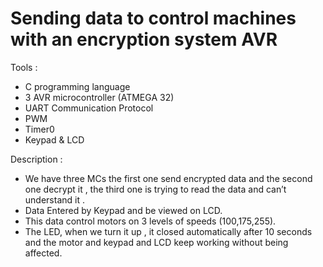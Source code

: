 # Sending data to control machines with an encryption system AVR

Tools :
- C programming language
- 3 AVR microcontroller (ATMEGA 32)
- UART Communication Protocol
- PWM
- Timer0
- Keypad & LCD

Description :
- We have three MCs the first one send encrypted data and the second one decrypt it , the third one is trying to read the data and can’t understand it .
- Data Entered by Keypad and be viewed on LCD.
- This data control motors on 3 levels of speeds (100,175,255).
- The LED, when we turn it up , it closed automatically after 10 seconds and the motor and keypad and LCD keep working without being affected.
